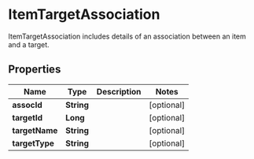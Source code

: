 

# ItemTargetAssociation

ItemTargetAssociation includes details of an association between an item and a target.
## Properties

Name | Type | Description | Notes
------------ | ------------- | ------------- | -------------
**assocId** | **String** |  |  [optional]
**targetId** | **Long** |  |  [optional]
**targetName** | **String** |  |  [optional]
**targetType** | **String** |  |  [optional]



